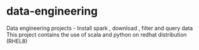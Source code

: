 # data-engineering
Data engineering projects - Install spark , download , filter and query data
This project contains the use of scala and python on redhat distribution (RHEL8)
